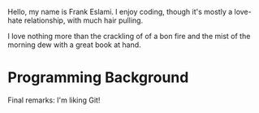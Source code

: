 Hello, my name is Frank Eslami. I enjoy coding, though it's mostly a love-hate relationship, with much hair pulling.

I love nothing more than the crackling of of a bon fire and the mist of the morning dew with a great book at hand.

<h1>Programming Background</h1>

Final remarks: I'm liking Git!
